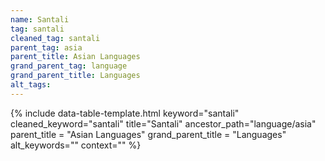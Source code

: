 ```yaml
---
name: Santali
tag: santali
cleaned_tag: santali
parent_tag: asia
parent_title: Asian Languages
grand_parent_tag: language
grand_parent_title: Languages
alt_tags: 
---
```


{% include data-table-template.html 
  keyword="santali" 
  cleaned_keyword="santali" 
  title="Santali"
  ancestor_path="language/asia" 
  parent_title = "Asian Languages"
  grand_parent_title = "Languages"
  alt_keywords=""
  context=""
%}

